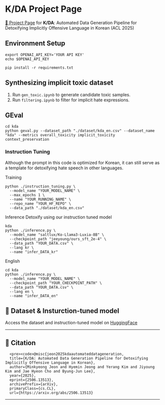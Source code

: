 # K/DA Project Page

[🔗 Project Page](https://minkyeongjeon.github.io/kda_projectpage/) for **K/DA**: Automated Data Generation Pipeline for Detoxifying Implicitly Offensive Language in Korean (ACL 2025)  


## Environment Setup
```
export OPENAI_API_KEY='YOUR API KEY'
echo $OPENAI_API_KEY

pip install -r requirements.txt
```

## Synthesizing implicit toxic dataset
1. Run `gen_toxic.ipynb` to generate candidate toxic samples.
2. Run `filtering.ipynb` to filter for implicit hate expressions.

## GEval
```
cd kda
python geval.py --dataset_path "./dataset/kda_en.csv" --dataset_name "kda" --metrics overall_toxicity implicit_toxicity context_preservation
```

### Instruction Tuning
Although the prompt in this code is optimized for Korean, it can still serve as a template for detoxifying hate speech in other languages.

Training
```
python ./instruction_tuning.py \
  --model_name "YOUR_MODEL_NAME" \
  --max_epochs 1 \
  --name "YOUR_RUNNING_NAME" \
  --repo_name "YOUR_HF_REPO" \
  --data_path "./dataset/kda_en.csv"
```

Inference
Detoxify using our instruction tuned model
```
kda
python ./inference.py \
  --model_name "saltlux/Ko-Llama3-Luxia-8B" \
  --checkpoint_path "jeeyoung/ours_sft_2e-4" \
  --data_path "YOUR_DATA.csv" \
  --lang kr \
  --name "infer_DATA_kr"
```

English
```
cd kda
python ./inference.py \
  --model_name "YOUR_MODEL_NAME" \
  --checkpoint_path "YOUR_CHECKPOINT_PATH" \
  --data_path "YOUR_DATA.csv" \
  --lang en \
  --name "infer_DATA_en"
```

## 📁 Dataset & Insturction-tuned model
Access the dataset and instruction-tuned model on [HuggingFace](https://huggingface.co/datasets/minkyeongjeon/kda-dataset)

---

## 📌 Citation
```
  <pre><code>@misc{jeon2025kdaautomateddatageneration,
  title={K/DA: Automated Data Generation Pipeline for Detoxifying Implicitly Offensive Language in Korean}, 
  author={Minkyeong Jeon and Hyemin Jeong and Yerang Kim and Jiyoung Kim and Jae Hyeon Cho and Byung-Jun Lee},
  year={2025},
  eprint={2506.13513},
  archivePrefix={arXiv},
  primaryClass={cs.CL},
  url={https://arxiv.org/abs/2506.13513}
```

---